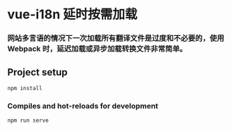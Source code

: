 # vue-i18n 延时按需加载
### 网站多言语的情况下一次加载所有翻译文件是过度和不必要的，使用 Webpack 时，延迟加载或异步加载转换文件非常简单。


## Project setup
```
npm install
```

### Compiles and hot-reloads for development
```
npm run serve
```

